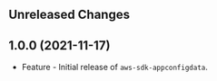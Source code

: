 Unreleased Changes
------------------

1.0.0 (2021-11-17)
------------------

* Feature - Initial release of `aws-sdk-appconfigdata`.

